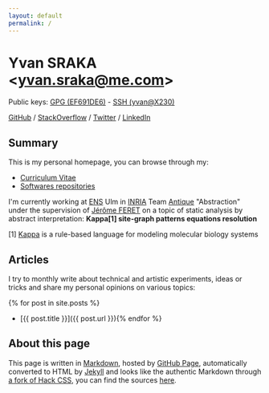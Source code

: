 ```yaml
---
layout: default
permalink: /
---
```


# Yvan SRAKA &lt;<span style="unicode-bidi:bidi-override; direction:rtl;">moc.em@akars.navy</span>&gt;

Public keys: [GPG (EF691DE6)](https://raw.githubusercontent.com/yvan-sraka/yvan-sraka.github.io/master/Yvan%20Sraka%20(3761409A)%20–%20Public.asc) - [SSH (yvan@X230)](https://raw.githubusercontent.com/yvan-sraka/yvan-sraka.github.io/master/Yvan%20SRAKA%20(yvan%40X230)%20%E2%80%93%20id_rsa.pub)

[GitHub](https://github.com/yvan-sraka) / [StackOverflow](https://stackoverflow.com/story/yvan.sraka) / [Twitter](https://twitter.com/yvansraka) / [LinkedIn](https://www.linkedin.com/in/yvansraka/)

## Summary

This is my personal homepage, you can browse through my:

* [Curriculum Vitae](/curriculum)
* [Softwares repositories](/softwares)

I'm currently working at [ENS](https://www.ens.fr/) Ulm in [INRIA](https://www.inria.fr/en/) Team [Antique](https://team.inria.fr/antique/) "Abstraction" under the supervision of [Jérôme FERET](https://www.di.ens.fr/~feret/) on a topic of static analysis by abstract interpretation: **Kappa[1] site-graph patterns equations resolution**

[1] [Kappa](https://kappalanguage.org/) is a rule-based language for modeling molecular biology systems

## Articles

I try to monthly write about technical and artistic experiments, ideas or tricks and share my personal opinions on various topics:

{% for post in site.posts %}
* [{{ post.title }}]({{ post.url }}){% endfor %}

## About this page

This page is written in [Markdown](https://daringfireball.net/projects/markdown/), hosted by [GitHub Page](https://pages.github.com/), automatically converted to HTML by [Jekyll](https://jekyllrb.com) and looks like the authentic Markdown through [a fork of Hack CSS](https://github.com/yvan-sraka/hack), you can find the sources [here](https://github.com/yvan-sraka/yvan-sraka.github.io).
